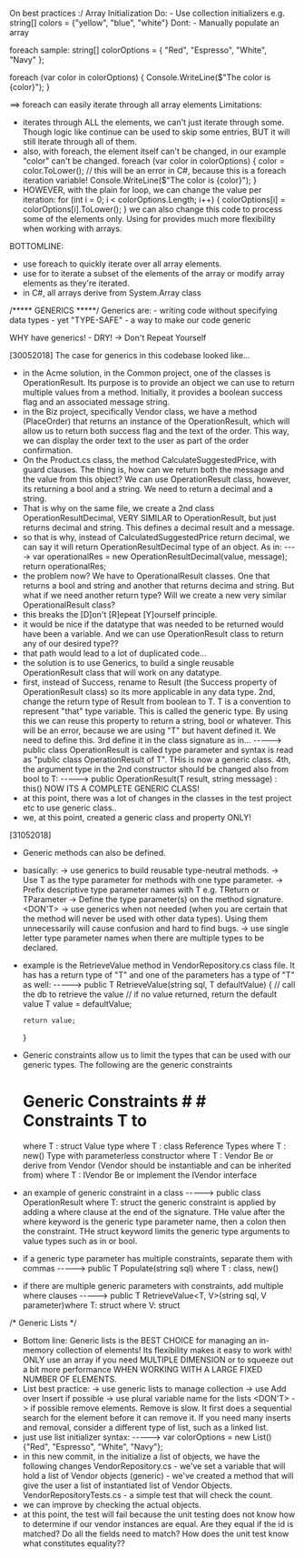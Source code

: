 On best practices  :/
Array Initialization
Do:
	- Use collection initializers e.g. string[] colors = {"yellow", "blue", "white"}
Dont:
	- Manually populate an array

foreach sample:
string[] colorOptions = { "Red", "Espresso", "White", "Navy" };

foreach (var color in colorOptions)
{
    Console.WriteLine($"The color is {color}");
}

==> foreach can easily iterate through all array elements
Limitations:
- iterates through ALL the elements, we can't just iterate through some. Though logic like continue can be used to skip some entries, BUT it will still iterate through all of them.
- also, with foreach, the element itself can't be changed, in our example "color" can't be changed. 
foreach (var color in colorOptions)
{
    color = color.ToLower(); // this will be an error in C#, because this is a foreach iteration variable!
    Console.WriteLine($"The color is {color}");
}
- HOWEVER, with the plain for loop, we can change the value per iteration:
for (int i = 0; i < colorOptions.Length; i++)
{
    colorOptions[i] = colorOptions[i].ToLower();
}
  we can also change this code to process some of the elements only. Using for provides much more flexibility when working with arrays.

BOTTOMLINE:
- use foreach to quickly iterate over all array elements.
- use for to iterate a subset of the elements of the array or modify array elements as they're iterated.
- in C#, all arrays derive from System.Array class

/***** GENERICS *****/
Generics are:
	- writing code without specifying data types
	- yet "TYPE-SAFE"
	- a way to make our code generic

WHY have generics!
	- DRY! -> Don't Repeat Yourself
	
[30052018]
The case for generics in this codebase looked like...
- in the Acme solution, in the Common project, one of the classes is OperationResult. Its purpose is to provide an object we can use to return multiple values from a method. Initially, it provides a boolean success flag and an associated message string. 
- in the Biz project, specifically Vendor class, we have a method (PlaceOrder) that returns an instance of the OperationResult, which will allow us to return both success flag and the text of the order. This way, we can display the order text to the user as part of the order confirmation.
- On the Product.cs class, the method CalculateSuggestedPrice, with guard clauses. The thing is, how can we return both the message and the value from this object? We can use OperationResult class, however, its returning a bool and a string. We need to return a decimal and a string.
- That is why on the same file, we create a 2nd class OperationResultDecimal, VERY SIMILAR to OperationResult, but just returns decimal and string. This defines a decimal result and a message. 
- so that is why, instead of CalculatedSuggestedPrice return decimal, we can say it will return OperationResultDecimal type of an object. As in:
  ----> var operationalRes = new OperationResultDecimal(value, message);
        return operationalRes;
- the problem now? We have to OperationalResult classes. One that returns a bool and string and another that returns decima and string. But what if we need another return type? Will we create a new very similar OperationalResult class?
- this breaks the [D]on't [R]epeat [Y]ourself principle.
- it would be nice if the datatype that was needed to be returned would have been a variable. And we can use OperationResult class to return any of our desired type??
- that path would lead to a lot of duplicated code...
- the solution is to use Generics, to build a single reusable OperationResult class that will work on any datatype.
- first, instead of Success, rename to Result (the Success property of OperationResult class) so its more applicable in any data type.
  2nd, change the return type of Result from boolean to T. T is a convention to represent "that" type variable. This is called the generic type. By using this we can reuse this property to return a string, bool or whatever. This will be an error, because we are using "T" but havent defined it. We need to define this.
  3rd define it in the class signature as in...
  -----> public class OperationResult<t>
  <T> is called type parameter and syntax is read as "public class OperationResult of T". THis is now a generic class.
  4th, the argument type in the 2nd constructor should be changed also from bool to T:
  -----> public OperationResult(T result, string message) : this()
  NOW ITS A COMPLETE GENERIC CLASS!
- at this point, there was a lot of changes in the classes in the test project etc to use generic class..
- we, at this point, created a generic class and property ONLY!

[31052018]
- Generic methods can also be defined.
- basically:
  <DO>
  -> use generics to build  reusable type-neutral methods.
  -> Use T as the type parameter for methods with one type parameter.
  -> Prefix descriptive type parameter names with T e.g. TReturn or TParameter
  -> Define the type parameter(s) on the method signature. 
  <DON'T>
  -> use generics when not needed (when you are certain that the method will never be used with other data types). Using them unnecessarily will cause confusion and hard to find bugs.
  -> use single letter type parameter names when there are multiple types to be declared.
- example is the RetrieveValue method in VendorRepository.cs class file. It has has a return type of "T" and one of the parameters has a type of "T" as well:
  ----->
  public T RetrieveValue<T>(string sql, T defaultValue)
  {
     // call the db to retrieve the value
     // if no value returned, return the default value
      T value = defaultValue;

      return value;
  }
- Generic constraints allow us to limit the types that can be used with our generic types.
  The following are the generic constraints
  # Generic Constraints #								# Constraints T to #
   where T : struct										 Value type
   where T : class										 Reference Types
   where T : new()										 Type with parameterless constructor
   where T : Vendor										 Be or derive from Vendor (Vendor should be instantiable and can be inherited from)
   where T : IVendor									 Be or implement the IVendor interface
- an example of generic constraint in a class
  -----> public class OperationResult<T> where T: struct
  the generic constraint is applied by adding a where clause at the end of the signature. THe value after the where keyword is the generic type parameter name, then a colon then the constraint. THe struct keyword limits the generic type arguments to value types such as in or bool.
- if a generic type parameter has multiple constraints, separate them with commas
  -----> public T Populate<T>(string sql) where T : class, new()
- if there are multiple generic parameters with constraints, add multiple where clauses
  -----> public T RetrieveValue<T, V>(string sql, V parameter)where T: struct where V: struct
  
/* Generic Lists */
- Bottom line: Generic lists is the BEST CHOICE for managing an in-memory collection of elements! Its flexibility makes it easy to work with! ONLY use an array if you need MULTIPLE DIMENSION or to squeeze out a bit more performance WHEN WORKING WITH A LARGE FIXED NUMBER OF ELEMENTS.
- List best practice:
  <DO>
  -> use generic lists to manage collection
  -> use Add over Insert if possible
  -> use plural variable name for the lists
  <DON'T>
  -> if possible remove elements. Remove is slow. It first does a sequential search for the element before it can remove it. If you need many inserts and removal, consider a different type of list, such as a linked list.
- just use list initializer syntax:
  -----> var colorOptions = new List<string>() {"Red", "Espresso", "White", "Navy"};
- in this new commit, in the initialize a list of objects, we have the following changes
  VendorRepository.cs - we've set a variable that will hold a list of Vendor objects (generic)
                      - we've created a method that will give the user a list of instantiated list of Vendor Objects.
  VendorRepositoryTests.cs - a simple test that will check the count.
- we can improve by checking the actual objects.
- at this point, the test will fail because the unit testing does not know how to determine if our vendor instances are equal. Are they equal if the id is matched? Do all the fields need to match? How does the unit test know what constitutes equality??